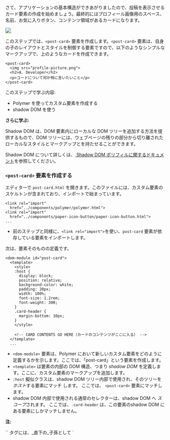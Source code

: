 ﻿<toc-element></toc-element>

さて、アプリケーションの基本構造ができあがりましたので、投稿を表示させるカード要素の作成を始めましょう。最終的にはプロフィール画像用のスペース、名前、お気に入りボタン、コンテンツ領域があるカードになります。

<div layout vertical center>
  <img class="sample" src="img/s3-card.png" style="border: 1px solid #ccc;">
</div>

このステップでは、`<post-card>` 要素を作成します。`<post-card>` 要素は、自身の子のレイアウトとスタイルを制御する要素ですので、以下のようなシンプルなマークアップで、上のようなカードを作成できます。
 
    <post-card>
      <img src="profile-picture.png">
      <h2>A. Developer</h2>
      <p>コードについて何か特に言いたいこと</p>
    </post-card>

このステップで学ぶ内容:

-   Polymer を使ってカスタム要素を作成する
-   shadow DOM を使う

<aside class="callout">
  <b>さらに学ぶ:</b>

  <p>Shadow DOM は、DOM 要素内にローカルな DOM ツリーを追加する方法を提供するもので、DOM ツリーには、ウェブページの残りの部分から切り離されたローカルなスタイルとマークアップとを持たせることができます。</p>
  <p>Shadow DOM について詳しくは、<a href="https://www.polymer-project.org/0.5/platform/shadow-dom.html"> Shadow DOM ポリフィルに関するドキュメント</a>を参照してください。</p>
</aside>

### `<post-card>` 要素を作成する

<div class="yt-embed">
  <google-youtube
    videoid="HVDsd-7SDOI"
    width="16"
    height="9"
    rel="0"
    autoplay="0"
    fluid>
  </google-youtube>
</div>

エディターで `post-card.html` を開きます。このファイルには、カスタム要素のスケルトンが含まれており、インポートで始まっています。

```side-by-side
<link rel="import" 
  href="../components/polymer/polymer.html">
<link rel="import" 
  href="../components/paper-icon-button/paper-icon-button.html">
...
```

<ul class="side-by-side">
  <li>前のステップと同様に、<code>&lt;link rel="import"&gt;</code>を使い、<code>post-card</code> 要素が依存している要素をインポートします。</li>
</ul>

次は、要素そのものの定義です。

```side-by-side
<dom-module id="post-card">
  <template>
    <style>
    :host {
      display: block;
      position: relative;
      background-color: white;
      padding: 20px;
      width: 100%;
      font-size: 1.2rem;
      font-weight: 300;
    }
    .card-header {
      margin-bottom: 10px;
    }
    </style>

    <!-- CARD CONTENTS GO HERE（カードのコンテンツがここに入る） -->
  </template>
  ...
```

<ul class="side-by-side">
  <li><code>&lt;dom-module&gt;</code> 要素は、Polymer において新しいカスタム要素をどのように定義するかを示します。ここでは、「post-card」という要素を作成します。</li>
<li><code>&lt;template&gt;</code> は要素の内部の DOM 構造、つまり <em>shadow DOM</em> を定義します。ここに、カスタム要素のマークアップを追加します。</li>
<li><code>:host</code> 擬似クラスは、shadow DOM ツリー内部で使用され、そのツリーを<em>ホスト</em>する要素にマッチ します。 ここでは、 <code>&lt;post-card&gt;</code> 要素にマッチします。</li>
<li>shadow DOM 内部で使用される通常のセレクターは、shadow DOM へ <em>スコープ</em>されます。 ここでは、<code>.card-header</code> は、この要素のshadow DOM にある要素にしかマッチしません。</li>
</ul>

<aside class="callout">
  <b>注:</b>

  <p>`<dom-module>` タグには、_直下の_子孫として `<template>` タグを 1つしか入れることができません。このタグはその要素のshadow DOM を定義します。それ以外の `<template>` タグは、外のテンプレート タグの中にネストしても構いません。</p>
</aside>

要素の定義の最後にあるのが `<script>` タグです。

```side-by-side
  <script>
  Polymer({
    is: 'post-card'
    // 要素のプロパティとメソッドがここに入る
  });
  </script>
</dom-module>
```

<ul class="side-by-side">
<li>ファイルの最後にある <code>Polymer</code> コールは要素を<em>登録</em>するもので、ブラウザによって認識されます。これについては、後のステップで詳しく扱います。</li>
</ul>

<aside class="callout">
  <b>注:</b>

  <p>
    一般的には、スタイルとスクリプトは外部ファイルに入れておくのが良いとされているので、この例でなぜ `<style>` と`<script>` タグを使用しているのか、不思議に思うかもしれません。
  </p>
  <p>
    それは、Shadow DOM は CSS を要素インスタンスにスコープしますので、 残りのマークアップと同じファイルにある方が、都合がよいためです。同様に、この例の JavaScript は、要素のプロトタイプ用のみです。`<style>` と `<script>` タグを使用するのは必須というわけではなく、外部ファイルを使用したい場合は使用して構いません。このチュートリアルでは、単に便宜上、この方法を採用しています。
  </p>
</aside>

<hr>

#### カード構造を作成する

<div class="yt-embed">
  <google-youtube
    videoid="wZ1dNGRdA5E"
    width="16"
    height="9"
    rel="0"
    autoplay="0"
    fluid>
  </google-youtube>
</div>

<code>&lt;post-card&gt;</code> のインスタンスを作成するとき、そのshadow DOM <code>&lt;template&gt;</code> のコンテンツは、要素の <em>shadow root</em>として挿入されます。これらの要素はブラウザでレンダリングされますが、要素の <code>children</code> コレクションの中には含まれません。

デフォルトでは、ユーザーが追加した子はいずれもレンダリングされません。例えば、<pre>&lt;post-card&gt;&lt;h3&gt;Hello!&lt;/h3&gt;&lt;/post-card&gt;</pre>

これは、単一の<code>&lt;h3&gt;</code>要素を子に持つ <code>&lt;post-card&gt;</code> を作成します。
<code>&lt;post-card&gt;</code> の中で <code>&lt;h3&gt;</code> をレンダリングするには、<em>挿入ポイント</em> を追加する必要があり、ブラウザに対して、shadow DOM ツリーのどこにレンダリングするのかを指示する必要があります。

&rarr; `CARD CONTENTS GO HERE（カードのコンテンツがここに入る）` コメントを探し、そのコメントを以下の様に `<div>` と `<content>` タグで置き換えます。

```side-by-side
<!-- 以下のコードを追加: -->
<div class="card-header">
  <content select="img"></content>
  <content select="h2"></content>
</div>
<content></content>
```

<ul class="side-by-side">
  <!-- <li>`layout horizontal center` は、フレックスボックス レイアウトを作成し、子は横方向に整列され、縦にセンタリングされた状態となります。</li> -->
  <li>3 つの <code>&lt;content&gt;</code> 要素は、<em>挿入ポイント</em>を作成します。 <br />
（shadow DOM 仕様では、ノードを選択するこのプロセスを<em>distribution（分散）</em>と呼びます。）</li>
  <li>子である<code>&lt;img&gt;</code> はすべて、最初の <code>&lt;content&gt;</code> タグにマッチし、ここに挿入されます。</li>
  <li>二番目の <code>&lt;content&gt;</code> タグは、子である<code>h2</code>のすべてを選択します。</li>
  <li>最後の<code>&lt;content&gt;</code> タグ（<code>select</code>  属性なし）は、まだ挿入されていないすべてのノードを選択します。（おそらくこれが <code>&lt;content&gt;</code> 要素の最も一般的な形です。)</li>
</ul>

<aside class="callout">
  <b>コンテンツの選択:</b>

  <p>`content` 要素の `select` 属性には、[限られた一部の CSS セレクター](http://w3c.github.io/webcomponents/spec/shadow/#satisfying-matching-criteria) を使用できます。選択できるのはホストノードの直下の子だけで、子孫は選択できません。</p>
</aside>

<hr>

#### インポートしたコンテンツのスタイルを設定する

使用できる新しい CSS セレクターがいくつかあります。すでに説明したように、最上位レベルの `<post-card>` 要素のスタイル設定用に、`post-card.html` ファイルにはすでに `:host` セレクターが含まれています。

`<content>` 要素を使って追加した子のスタイルを設定するには、`<style>` タグの中で、既存のルールの後に以下の CSS を追加します。

```side-by-side
.card-header {
  margin-bottom: 10px;
}
/* スタイルをここに追加: */
.card-header ::content h2 {
  margin: 0;
  font-size: 1.8rem;
  font-weight: 300;
}
.card-header ::content img {
  width: 70px;
  border-radius: 50%;
  margin: 10px;
}
</style>
```

<ul class="side-by-side">
  <li>擬似要素の <code>::content</code> は挿入ポイントを選択します（<code>&lt;content&gt;</code> タグで作成した挿入ポイント）。
ここでは、<code>::content h2</code> は、挿入ポイントを通って分散されたすべての<code>h2</code> を選択します。
.</li>
</ul>

<aside class="callout">
  <b>注:</b>

  <p>挿入ポイント自体のスタイル設定はできませんので、擬似要素<code>::content</code> は常に子孫セレクターと共に使用します。</p>
</aside>

さらに、flexbox を使ったレイアウトを指定しましょう。レイアウトにはメインページと同じように `iron-flex-layout` を使用します。`post-card.html`の先頭のインポートに以下のインポートを追加します。

```
<link rel="import"
  href="../components/iron-flex-layout/iron-flex-layout.html">
```

カスタム要素内で  `iron-flex-layout` を使用するには、`@apply` を使って指定します。以下のスタイルは、`class` 属性で `layout horizontal center` を指定したものと同じ結果になります。

```side-by-side
.card-header {
  margin-bottom: 10px;
  /* ここにレイアウトのスタイルを追加 */
  @apply(--layout-horizontal);
  @apply(--layout-center);
}
```

<ul class="side-by-side">
  <li>`layout horizontal center` は、フレックスボックス レイアウトを作成し、子は横方向に整列され、縦にセンタリングされた状態となります。</li>
</ul>

<aside class="callout">
  <b>注:</b>

  <p>メインページで指定した `iron-flex-layout/classes/iron-flex-layout.html` とインポートしているものが違うことに注意してください。 `classes` 以下のファイルは、メインページなどで class 属性に指定する場合に使用します。`iron-flex-layout` については <a href="https://elements.polymer-project.org/guides/flex-layout" target="_blank">Flexbox layout with iron-flex-layout</a> を参照してください。</p>
</aside>

### `<post-card>` をアプリにインポートする

<div class="stepbystep">
  <ul>
    <li>`post-card.html` ファイルを保存し、エディターで `index.html` を開きます。</li>
    <li>既存のインポートの後に `post-card.html` のインポートを追加します。</li>
  </ul>
</div>

```side-by-side
<link rel="import"
  href="../components/iron-flex-layout/classes/iron-flex-layout.html">
<!-- 以下のインポートを追加: -->
<link rel="import" href="post-card.html">
```

<ul class="side-by-side">
  <li>これで、<code>&lt;post-card&gt;</code> 要素が <code>index.html</code>で使用できるようになります。</li>
</ul>

<hr>

&rarr; `<post-card>` 要素を、`index.html` の `<paper-toolbar>` 要素のすぐ後ろに追加します。

```side-by-side
<!-- 以下のコードを追加: -->
<div class="container layout vertical center">

  <post-card>
    <img width="70" height="70" 
      src="../images/avatar-07.svg">
    <h2>Another Developer</h2>
    <p>I'm composing with shadow DOM!</p>
  </post-card>
  
</div>
```

<ul class="side-by-side">
  <li>ここで指定する子要素は、<code>&lt;post-card&gt;</code> 要素の挿入ポイントへ<em>分散</em>されます。</li>
</ul>

### アプリを実行する

`index.html` が開いていることを確認し、<img src="img/runbutton.png" class="icon"> ボタンをクリックします。アプリケーションは以下のように表示されるはずです。

<div layout vertical center>
  <img class="sample" src="img/s3-app.png">
</div>

お気に入りボタンがまだない状態ですが、だんだんそれらしくなってきました。

うまくいかない場合は、`step-3` フォルダー内にある以下のファイルと自分のコードとを照らし合わせてみてください。

-   [`post-card.html`](https://github.com/pikotea/its-hackademic/blob/master/static/codelabs/1-polymer-first-app/PolymerApp/step-3/post-card.html)
-   [`index.html`](https://github.com/pikotea/its-hackademic/blob/master/static/codelabs/1-polymer-first-app/PolymerApp/step-3/index.html)

<aside class="callout">
  <b>さらに試してみる:</b>

  <p>挿入ポイントを色々と触ってみて、どんなふうになるのか体験してみてください。
`index.html` にて `<post-card>` の子の順序を変えた場合、何か変化するでしょうか？ 複数の画像、あるいはプレーン テキストを追加するとどうなるでしょうか？ また、 `post-card.html` にて 2 つの `select=` 属性を入れ替えるなど、試してみてください。</p>
</aside>

### まとめ

このステップで学んだ内容:

- Polymer を使ってカスタム要素を作成する
- shadow DOM を使う

### 次のステップ

データ バインディングを使います。
